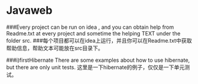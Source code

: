 # Javaweb

###Every project can be run on idea , and you can obtain help from Readme.txt at every project and sometime the helping TEXT under the folder src.
###每个项目都可以在idea上运行，并且你可以在Readme.txt中获取帮助信息，帮助文本可能放在src目录下。

###i)firstHibernate
There are some examples about how to use hibernate, but there are only unit tests.
这里是一下hibernate的例子，仅仅是一下单元测试。
